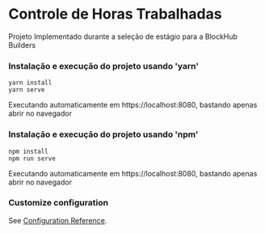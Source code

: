 # Controle de Horas Trabalhadas

Projeto Implementado durante a seleção de estágio para a BlockHub Builders

### Instalação e execução do projeto usando 'yarn'

```
yarn install
yarn serve
```
Executando automaticamente em https://localhost:8080, bastando apenas abrir no navegador

### Instalação e execução do projeto usando 'npm'

```
npm install
npm run serve
```
Executando automaticamente em https://localhost:8080, bastando apenas abrir no navegador

### Customize configuration

See [Configuration Reference](https://cli.vuejs.org/config/).
